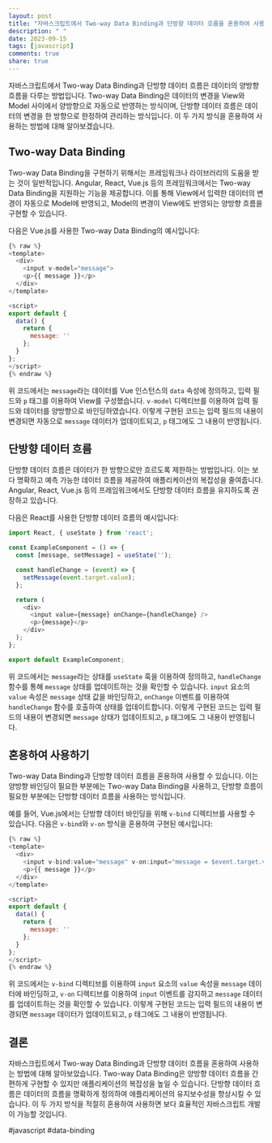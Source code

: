 ```yaml
---
layout: post
title: "자바스크립트에서 Two-way Data Binding과 단방향 데이터 흐름을 혼용하여 사용하는 방법"
description: " "
date: 2023-09-15
tags: [javascript]
comments: true
share: true
---
```


자바스크립트에서 Two-way Data Binding과 단방향 데이터 흐름은 데이터의 양방향 흐름을 다루는 방법입니다. Two-way Data Binding은 데이터의 변경을 View와 Model 사이에서 양방향으로 자동으로 반영하는 방식이며, 단방향 데이터 흐름은 데이터의 변경을 한 방향으로 한정하여 관리하는 방식입니다. 이 두 가지 방식을 혼용하여 사용하는 방법에 대해 알아보겠습니다.

## Two-way Data Binding

Two-way Data Binding을 구현하기 위해서는 프레임워크나 라이브러리의 도움을 받는 것이 일반적입니다. Angular, React, Vue.js 등의 프레임워크에서는 Two-way Data Binding을 지원하는 기능을 제공합니다. 이를 통해 View에서 입력한 데이터의 변경이 자동으로 Model에 반영되고, Model의 변경이 View에도 반영되는 양방향 흐름을 구현할 수 있습니다.

다음은 Vue.js를 사용한 Two-way Data Binding의 예시입니다:

```javascript
{% raw %}
<template>
  <div>
    <input v-model="message">
    <p>{{ message }}</p>
  </div>
</template>

<script>
export default {
  data() {
    return {
      message: ''
    };
  }
};
</script>
{% endraw %}
```

위 코드에서는 `message`라는 데이터를 Vue 인스턴스의 `data` 속성에 정의하고, 입력 필드와 `p` 태그를 이용하여 View를 구성했습니다. `v-model` 디렉티브를 이용하여 입력 필드와 데이터를 양방향으로 바인딩하였습니다. 이렇게 구현된 코드는 입력 필드의 내용이 변경되면 자동으로 `message` 데이터가 업데이트되고, `p` 태그에도 그 내용이 반영됩니다.

## 단방향 데이터 흐름

단방향 데이터 흐름은 데이터가 한 방향으로만 흐르도록 제한하는 방법입니다. 이는 보다 명확하고 예측 가능한 데이터 흐름을 제공하여 애플리케이션의 복잡성을 줄여줍니다. Angular, React, Vue.js 등의 프레임워크에서도 단방향 데이터 흐름을 유지하도록 권장하고 있습니다.

다음은 React를 사용한 단방향 데이터 흐름의 예시입니다:

```javascript
import React, { useState } from 'react';

const ExampleComponent = () => {
  const [message, setMessage] = useState('');

  const handleChange = (event) => {
    setMessage(event.target.value);
  };

  return (
    <div>
      <input value={message} onChange={handleChange} />
      <p>{message}</p>
    </div>
  );
};

export default ExampleComponent;
```

위 코드에서는 `message`라는 상태를 `useState` 훅을 이용하여 정의하고, `handleChange` 함수를 통해 `message` 상태를 업데이트하는 것을 확인할 수 있습니다. `input` 요소의 `value` 속성은 `message` 상태 값을 바인딩하고, `onChange` 이벤트를 이용하여 `handleChange` 함수를 호출하여 상태를 업데이트합니다. 이렇게 구현된 코드는 입력 필드의 내용이 변경되면 `message` 상태가 업데이트되고, `p` 태그에도 그 내용이 반영됩니다.

## 혼용하여 사용하기

Two-way Data Binding과 단방향 데이터 흐름을 혼용하여 사용할 수 있습니다. 이는 양방향 바인딩이 필요한 부분에는 Two-way Data Binding을 사용하고, 단방향 흐름이 필요한 부분에는 단방향 데이터 흐름을 사용하는 방식입니다.

예를 들어, Vue.js에서는 단방향 데이터 바인딩을 위해 `v-bind` 디렉티브를 사용할 수 있습니다. 다음은 `v-bind`와 `v-on` 방식을 혼용하여 구현된 예시입니다:

```javascript
{% raw %}
<template>
  <div>
    <input v-bind:value="message" v-on:input="message = $event.target.value">
    <p>{{ message }}</p>
  </div>
</template>

<script>
export default {
  data() {
    return {
      message: ''
    };
  }
};
</script>
{% endraw %}
```

위 코드에서는 `v-bind` 디렉티브를 이용하여 `input` 요소의 `value` 속성을 `message` 데이터에 바인딩하고, `v-on` 디렉티브를 이용하여 `input` 이벤트를 감지하고 `message` 데이터를 업데이트하는 것을 확인할 수 있습니다. 이렇게 구현된 코드는 입력 필드의 내용이 변경되면 `message` 데이터가 업데이트되고, `p` 태그에도 그 내용이 반영됩니다.

## 결론

자바스크립트에서 Two-way Data Binding과 단방향 데이터 흐름을 혼용하여 사용하는 방법에 대해 알아보았습니다. Two-way Data Binding은 양방향 데이터 흐름을 간편하게 구현할 수 있지만 애플리케이션의 복잡성을 높일 수 있습니다. 단방향 데이터 흐름은 데이터의 흐름을 명확하게 정의하여 애플리케이션의 유지보수성을 향상시킬 수 있습니다. 이 두 가지 방식을 적절히 혼용하여 사용하면 보다 효율적인 자바스크립트 개발이 가능할 것입니다.

#javascript #data-binding